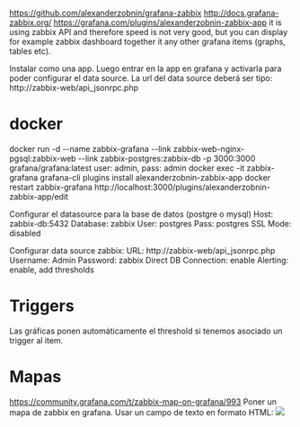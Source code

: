 https://github.com/alexanderzobnin/grafana-zabbix
http://docs.grafana-zabbix.org/
https://grafana.com/plugins/alexanderzobnin-zabbix-app
it is using zabbix API and therefore speed is not very good, but you can display for example zabbix dashboard together it any other grafana items (graphs, tables etc).

Instalar como una app.
Luego entrar en la app en grafana y activarla para poder configurar el data source.
La url del data source deberá ser tipo: http://zabbix-web/api_jsonrpc.php

# docker
docker run -d --name zabbix-grafana --link zabbix-web-nginx-pgsql:zabbix-web --link zabbix-postgres:zabbix-db -p 3000:3000 grafana/grafana:latest
  user: admin, pass: admin
docker exec -it zabbix-grafana grafana-cli plugins install alexanderzobnin-zabbix-app
docker restart zabbix-grafana
http://localhost:3000/plugins/alexanderzobnin-zabbix-app/edit

Configurar el datasource para la base de datos (postgre o mysql)
  Host: zabbix-db:5432
  Database: zabbix
  User: postgres
  Pass: postgres
  SSL Mode: disabled

Configurar data source zabbix:
  URL: http://zabbix-web/api_jsonrpc.php
  Username: Admin
  Password: zabbix
  Direct DB Connection: enable
  Alerting: enable, add thresholds


# Triggers
Las gráficas ponen automáticamente el threshold si tenemos asociado un trigger al item.


# Mapas
https://community.grafana.com/t/zabbix-map-on-grafana/993
Poner un mapa de zabbix en grafana.
Usar un campo de texto en formato HTML:
<img src="http://172.28.128.3/map.php?noedit=1&sysmapid=3568&width=&height=&curtime=1495181459&severity_min=0">
